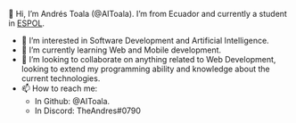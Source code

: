 👋 Hi, I’m Andrés Toala (@AIToala).
I’m from Ecuador and currently a student in [ESPOL](https://www.espol.edu.ec).
- 👀 I’m interested in Software Development and Artificial Intelligence.
- 🌱 I’m currently learning Web and Mobile development.
- 💞️ I’m looking to collaborate on anything related to Web Development, looking to extend my programming ability and knowledge about the current technologies.
- 📫 How to reach me: 
  - In Github: @AIToala.
  - In Discord: TheAndres#0790

<!---
AIToala/AIToala is a ✨ special ✨ repository because its `README.md` (this file) appears on your GitHub profile.
You can click the Preview link to take a look at your changes.
--->
